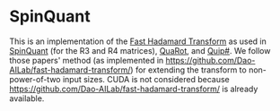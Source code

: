 # SpinQuant

This is an implementation of the [Fast Hadamard Transform](https://en.wikipedia.org/wiki/Fast_Walsh–Hadamard_transform) as used in [SpinQuant](https://arxiv.org/abs/2405.16406) (for the R3 and R4 matrices), [QuaRot](https://arxiv.org/abs/2404.00456), and [Quip#](https://arxiv.org/pdf/2402.04396). We follow those papers' method (as implemented in https://github.com/Dao-AILab/fast-hadamard-transform/) for extending the transform to non-power-of-two input sizes. CUDA is not considered because https://github.com/Dao-AILab/fast-hadamard-transform/ is already available.
